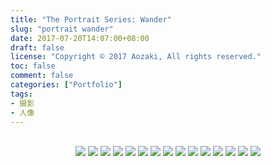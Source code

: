 ```yaml
---
title: "The Portrait Series: Wander"
slug: "portrait wander"
date: 2017-07-20T14:07:00+08:00
draft: false
license: "Copyright © 2017 Aozaki, All rights reserved."
toc: false
comment: false
categories: ["Portfolio"]
tags: 
- 摄影
- 人像
---
```


<br>
<center>
    <img src="https://img.aozaki.cc/20170720_0001.jpg">
    <img src="https://img.aozaki.cc/20170720_0002.jpg">
    <img src="https://img.aozaki.cc/20170720_0003.jpg">
    <img src="https://img.aozaki.cc/20170720_0004.jpg">
    <img src="https://img.aozaki.cc/20170720_0005.jpg">
    <img src="https://img.aozaki.cc/20170720_0006.jpg">
    <img src="https://img.aozaki.cc/20170720_0007.jpg">
    <img src="https://img.aozaki.cc/20170720_0008.jpg">
    <img src="https://img.aozaki.cc/20170720_0009.jpg">
    <img src="https://img.aozaki.cc/20170720_0010.jpg">
    <img src="https://img.aozaki.cc/20170720_0011.jpg">
    <img src="https://img.aozaki.cc/20170720_0012.jpg">
    <img src="https://img.aozaki.cc/20170720_0013.jpg">
    <img src="https://img.aozaki.cc/20170720_0014.jpg">
    <img src="https://img.aozaki.cc/20170720_0015.jpg">
</center>

<!--
    Sony Cyber-shot RX1R II
    Zeiss 35mm f/2.0
-->

